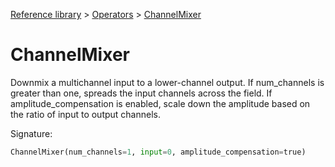 [Reference library](../index.md) > [Operators](index.md) > [ChannelMixer](channelmixer.md)

# ChannelMixer

Downmix a multichannel input to a lower-channel output. If num_channels is greater than one, spreads the input channels across the field. If amplitude_compensation is enabled, scale down the amplitude based on the ratio of input to output channels.

Signature:
```python
ChannelMixer(num_channels=1, input=0, amplitude_compensation=true)
```
